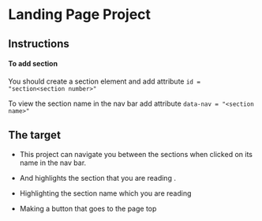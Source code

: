 # Landing Page Project

## Instructions 

#### To add section 

You should create a section element and add attribute
```id = "section<section number>"```

 To view the section name in the nav bar add attribute
```data-nav = "<section name>"```

## The target

* This project can navigate you between the sections when clicked on its name in  the nav bar.

* And highlights the section that you are reading .

* Highlighting the section name which you are reading 

* Making a button that goes to the page top